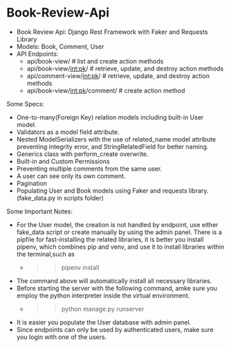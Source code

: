 # Book-Review-Api
* Book Review Api: Django Rest Framework with Faker and Requests Library
* Models: Book, Comment, User
* API Endpoints:
   - api/book-view/                  # list and create action methods
   - api/book-view/<int:pk>/         # retrieve, update, and destroy action methods
   - api/comment-view/<int:pk>/      # retrieve, update, and destroy action methods
   - api/book-view/<int:pk>/comment/ # create action method
   
Some Specs:
* One-to-many(Foreign Key) relation models including built-in User model.
* Validators as a model field attribute.
* Nested ModelSerializers with the use of related_name model attribute preventing integrity error, and 
  StringRelatedField for better naming.
* Generics class with perform_create overwrite.
* Built-in and Custom Permissions
* Preventing multiple comments from the same user.
* A user can see only its own comment.
* Pagination
* Populating User and Book models using Faker and requests library.(fake_data.py in scripts folder)
  
Some Important Notes:
* For the User model, the creation is not handled by endpoint, use either fake_data script or create manually by using the admin panel.
There is a pipfile for fast-installing the related libraries, it is better you install pipenv, which combines pip and venv, and use it to install libraries within the terminal,such as
    - >> pipenv install
* The command above will automatically install all necessary libraries.
* Before starting the  server with the following command, amke sure you employ the python interpreter inside the virtual environment.
    - >> python manage.py runserver
* It is easier you populate the User database with admin panel.
* Since endpoints can only be used by authenticated users, make sure you login with one of the users.
